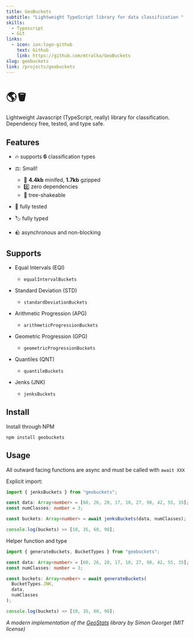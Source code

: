 ```yaml
---
title: GeoBuckets
subtitle: "Lightweight TypeScript library for data classification "
skills:
  - Typescript
  - Git
links:
  - icon: ion:logo-github
    text: Github
    link: https://github.com/mtralka/GeoBuckets
slug: geobuckets
link: /projects/geobuckets
---
```


# 🌎🪣

Lightweight Javascript (TypeScript, really) library for classification. Dependency free, tested, and type safe.

## Features

- 🔥 supports **6** classification types
- ⚖️: Small!

  - 🚀 **4.4kb** minifed, **1.7kb** gzipped
  - 0️⃣ zero dependencies
  - 🌲 tree-shakeable

- 🧪 fully tested
- 🏷️ fully typed
- 🪨 asynchronous and non-blocking

## Supports

- Equal Intervals (EQI)

  - `equalIntervalBuckets`

- Standard Deviation (STD)

  - `standardDeviationBuckets`

- Arithmetic Progression (APG)

  - `arithmeticProgressionBuckets`

- Geometric Progression (GPG)

  - `geometricProgressionBuckets`

- Quantiles (QNT)

  - `quantileBuckets`

- Jenks (JNK)

  - `jenksBuckets`

## Install

Install through NPM

```
npm install geobuckets
```

## Usage

All outward facing functions are async and must be called with `await XXX`

Explicit import:

```typescript
import { jenksBuckets } from "geobuckets";

const data: Array<number> = [60, 26, 20, 17, 10, 27, 98, 42, 55, 35];
const numClasses: number = 3;

const buckets: Array<number> = await jenksBuckets(data, numClasses);

console.log(buckets) >> [10, 35, 60, 98];
```

Helper function and type

```typescript
import { generateBuckets, BucketTypes } from "geobuckets";

const data: Array<number> = [60, 26, 20, 17, 10, 27, 98, 42, 55, 35];
const numClasses: number = 3;

const buckets: Array<number> = await generateBuckets(
  BucketTypes.JNK,
  data,
  numClasses
);

console.log(buckets) >> [10, 35, 60, 98];
```

_A modern implementation of the [GeoStats]("https://github.com/simogeo/geostats") library by Simon Georget (MIT license)_
